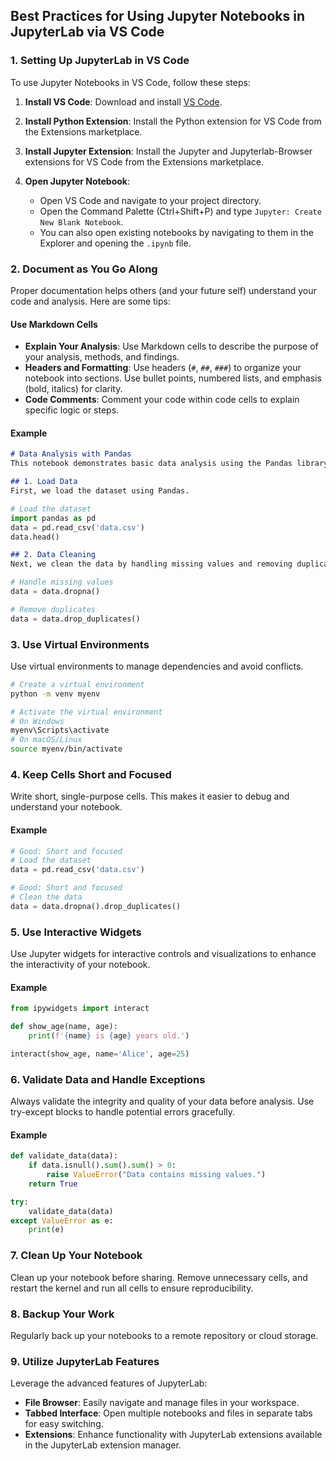 
## Best Practices for Using Jupyter Notebooks in JupyterLab via VS Code

### 1. Setting Up JupyterLab in VS Code
To use Jupyter Notebooks in VS Code, follow these steps:

1. **Install VS Code**: Download and install [VS Code](https://code.visualstudio.com/).

2. **Install Python Extension**: Install the Python extension for VS Code from the Extensions marketplace.

3. **Install Jupyter Extension**: Install the Jupyter and Jupyterlab-Browser extensions for VS Code from the Extensions marketplace.

4. **Open Jupyter Notebook**:
   - Open VS Code and navigate to your project directory.
   - Open the Command Palette (Ctrl+Shift+P) and type `Jupyter: Create New Blank Notebook`.
   - You can also open existing notebooks by navigating to them in the Explorer and opening the `.ipynb` file.

### 2. Document as You Go Along
Proper documentation helps others (and your future self) understand your code and analysis. Here are some tips:

#### Use Markdown Cells
- **Explain Your Analysis**: Use Markdown cells to describe the purpose of your analysis, methods, and findings.
- **Headers and Formatting**: Use headers (`#`, `##`, `###`) to organize your notebook into sections. Use bullet points, numbered lists, and emphasis (bold, italics) for clarity.
- **Code Comments**: Comment your code within code cells to explain specific logic or steps.

#### Example
```markdown
# Data Analysis with Pandas
This notebook demonstrates basic data analysis using the Pandas library.

## 1. Load Data
First, we load the dataset using Pandas.
```
```python
# Load the dataset
import pandas as pd
data = pd.read_csv('data.csv')
data.head()
```
```markdown
## 2. Data Cleaning
Next, we clean the data by handling missing values and removing duplicates.
```
```python
# Handle missing values
data = data.dropna()

# Remove duplicates
data = data.drop_duplicates()
```

### 3. Use Virtual Environments
Use virtual environments to manage dependencies and avoid conflicts.

```sh
# Create a virtual environment
python -m venv myenv

# Activate the virtual environment
# On Windows
myenv\Scripts\activate
# On macOS/Linux
source myenv/bin/activate
```

### 4. Keep Cells Short and Focused
Write short, single-purpose cells. This makes it easier to debug and understand your notebook.

#### Example
```python
# Good: Short and focused
# Load the dataset
data = pd.read_csv('data.csv')
```
```python
# Good: Short and focused
# Clean the data
data = data.dropna().drop_duplicates()
```

### 5. Use Interactive Widgets
Use Jupyter widgets for interactive controls and visualizations to enhance the interactivity of your notebook.

#### Example
```python
from ipywidgets import interact

def show_age(name, age):
    print(f'{name} is {age} years old.')

interact(show_age, name='Alice', age=25)
```

### 6. Validate Data and Handle Exceptions
Always validate the integrity and quality of your data before analysis. Use try-except blocks to handle potential errors gracefully.

#### Example
```python
def validate_data(data):
    if data.isnull().sum().sum() > 0:
        raise ValueError("Data contains missing values.")
    return True

try:
    validate_data(data)
except ValueError as e:
    print(e)
```

### 7. Clean Up Your Notebook
Clean up your notebook before sharing. Remove unnecessary cells, and restart the kernel and run all cells to ensure reproducibility.

### 8. Backup Your Work
Regularly back up your notebooks to a remote repository or cloud storage.

### 9. Utilize JupyterLab Features
Leverage the advanced features of JupyterLab:
- **File Browser**: Easily navigate and manage files in your workspace.
- **Tabbed Interface**: Open multiple notebooks and files in separate tabs for easy switching.
- **Extensions**: Enhance functionality with JupyterLab extensions available in the JupyterLab extension manager.
